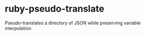 # ruby-pseudo-translate
Pseudo-translates a directory of JSON while preserving variable interpolation
